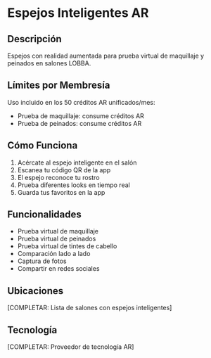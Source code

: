 # Espejos Inteligentes AR

## Descripción
Espejos con realidad aumentada para prueba virtual de maquillaje y peinados en salones LOBBA.

## Límites por Membresía
Uso incluido en los 50 créditos AR unificados/mes:
- Prueba de maquillaje: consume créditos AR
- Prueba de peinados: consume créditos AR

## Cómo Funciona
1. Acércate al espejo inteligente en el salón
2. Escanea tu código QR de la app
3. El espejo reconoce tu rostro
4. Prueba diferentes looks en tiempo real
5. Guarda tus favoritos en la app

## Funcionalidades
- Prueba virtual de maquillaje
- Prueba virtual de peinados
- Prueba virtual de tintes de cabello
- Comparación lado a lado
- Captura de fotos
- Compartir en redes sociales

## Ubicaciones
[COMPLETAR: Lista de salones con espejos inteligentes]

## Tecnología
[COMPLETAR: Proveedor de tecnología AR]
